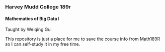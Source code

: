 ### Harvey Mudd College 189r
#### Mathematics of Big Data I

Taught by Weiqing Gu


This repository is just a place for me to save the course info from Math189R so I can self-study it in my free time.
